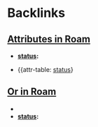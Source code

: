 
# Backlinks
## [Attributes in Roam](<Attributes in Roam.md>)
- **[status](<status.md>):**

- {{attr-table: [status](<status.md>)}

## [Or in Roam](<Or in Roam.md>)
- 
- **[status](<status.md>):**

